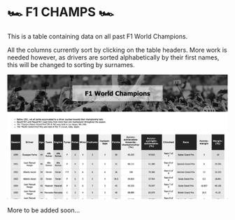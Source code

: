 # 🏎 F1 CHAMPS 🏎 #

This is a table containing data on all past F1 World Champions.

All the columns currently sort by clicking on the table headers. More work is needed however, as drivers are sorted alphabetically by their first names, this will be changed to sorting by surnames.

![Screenshot on 11th September 2019](/img/f1-champs.png?raw=true "Screenshot of F1 Champs")

More to be added soon...